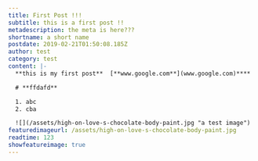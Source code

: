 ```yaml
---
title: First Post !!!
subtitle: this is a first post !!
metadescription: the meta is here???
shortname: a short name
postdate: 2019-02-21T01:50:08.185Z
author: test
category: test
content: |-
  **this is my first post**  [**www.google.com**](www.google.com)****

  # **ffdafd**

  1. abc
  2. cba

  ![](/assets/high-on-love-s-chocolate-body-paint.jpg "a test image")
featuredimageurl: /assets/high-on-love-s-chocolate-body-paint.jpg
readtime: 123
showfeatureimage: true
---
```


